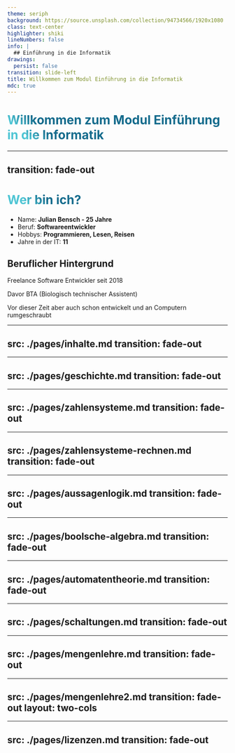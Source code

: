 ```yaml
---
theme: seriph
background: https://source.unsplash.com/collection/94734566/1920x1080
class: text-center
highlighter: shiki
lineNumbers: false
info: |
  ## Einführung in die Informatik
drawings:
  persist: false
transition: slide-left
title: Willkommen zum Modul Einführung in die Informatik
mdc: true
---
```


# Willkommen zum Modul Einführung in die Informatik

---
transition: fade-out
---

# Wer bin ich?

- Name: **Julian Bensch - 25 Jahre**
- Beruf: **Softwareentwickler**
- Hobbys: **Programmieren, Lesen, Reisen**
- Jahre in der IT: **11**

## Beruflicher Hintergrund
Freelance Software Entwickler seit 2018

Davor BTA (Biologisch technischer Assistent)

Vor dieser Zeit aber auch schon entwickelt und an Computern rumgeschraubt

<style>
h1 {
  background-color: #2B90B6;
  background-image: linear-gradient(45deg, #4EC5D4 10%, #146b8c 20%);
  background-size: 100%;
  -webkit-background-clip: text;
  -moz-background-clip: text;
  -webkit-text-fill-color: transparent;
  -moz-text-fill-color: transparent;
}
</style>

---
src: ./pages/inhalte.md
transition: fade-out
---

---
src: ./pages/geschichte.md
transition: fade-out
---

---
src: ./pages/zahlensysteme.md
transition: fade-out
---

---
src: ./pages/zahlensysteme-rechnen.md
transition: fade-out
---

---
src: ./pages/aussagenlogik.md
transition: fade-out
---

---
src: ./pages/boolsche-algebra.md
transition: fade-out
---

---
src: ./pages/automatentheorie.md
transition: fade-out
---

---
src: ./pages/schaltungen.md
transition: fade-out
---

---
src: ./pages/mengenlehre.md
transition: fade-out
---

---
src: ./pages/mengenlehre2.md
transition: fade-out
layout: two-cols
---

---
src: ./pages/lizenzen.md
transition: fade-out
---


